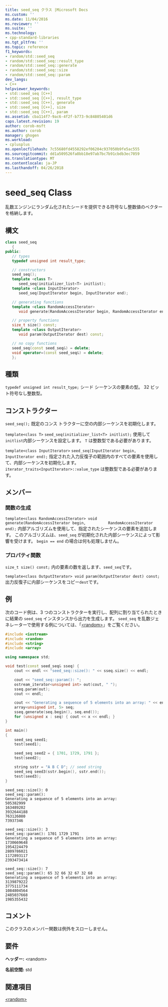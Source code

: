 ```yaml
---
title: seed_seq クラス |Microsoft Docs
ms.custom: ''
ms.date: 11/04/2016
ms.reviewer: ''
ms.suite: ''
ms.technology:
- cpp-standard-libraries
ms.tgt_pltfrm: ''
ms.topic: reference
f1_keywords:
- random/std::seed_seq
- random/std::seed_seq::result_type
- random/std::seed_seq::generate
- random/std::seed_seq::size
- random/std::seed_seq::param
dev_langs:
- C++
helpviewer_keywords:
- std::seed_seq [C++]
- std::seed_seq [C++], result_type
- std::seed_seq [C++], generate
- std::seed_seq [C++], size
- std::seed_seq [C++], param
ms.assetid: cba114f7-9ac6-4f2f-b773-9c84805401d6
caps.latest.revision: 19
author: corob-msft
ms.author: corob
manager: ghogen
ms.workload:
- cplusplus
ms.openlocfilehash: 7c55680fd4558292ef06204c937050b9fe5ac555
ms.sourcegitcommit: dd1a509526fa8bb18e97ab7bc7b91cbdb3ec7059
ms.translationtype: MT
ms.contentlocale: ja-JP
ms.lasthandoff: 04/26/2018
---
```

# <a name="seedseq-class"></a>seed_seq Class

乱数エンジンにランダム化されたシードを提供できる符号なし整数値のベクターを格納します。

## <a name="syntax"></a>構文

```cpp
class seed_seq
   {
public:
   // types
   typedef unsigned int result_type;

   // constructors
   seed_seq();
   template <class T>
      seed_seq(initializer_list<T> initlist);
   template <class InputIterator>
      seed_seq(InputIterator begin, InputIterator end);

   // generating functions
   template <class RandomAccessIterator>
      void generate(RandomAccessIterator begin, RandomAccessIterator end);

   // property functions
   size_t size() const;
   template <class OutputIterator>
      void param(OutputIterator dest) const;

   // no copy functions
   seed_seq(const seed_seq&) = delete;
   void operator=(const seed_seq&) = delete;
   };
```

## <a name="types"></a>種類

`typedef unsigned int result_type;` シード シーケンスの要素の型。 32 ビット符号なし整数型。

## <a name="constructors"></a>コンストラクター

`seed_seq();` 既定のコンス トラクターに空の内部シーケンスを初期化します。

`template<class T>` `seed_seq(initializer_list<T> initlist);` 使用して`initlist`内部シーケンスを設定します。
`T` は整数型である必要があります。

`template<class InputIterator>` `seed_seq(InputIterator begin, InputIterator end);` 指定された入力反復子の範囲内のすべての要素を使用して、内部シーケンスを初期化します。
`iterator_traits<InputIterator>::value_type` は整数型である必要があります。

## <a name="members"></a>メンバー

### <a name="generating-functions"></a>関数の生成

`template<class RandomAccessIterator> void generate(RandomAccessIterator begin,          RandomAccessIterator end);` 内部アルゴリズムを使用して、指定されたシーケンスの要素を追加します。 このアルゴリズムは、`seed_seq` が初期化された内部シーケンスによって影響を受けます。
`begin == end` の場合は何も処理しません。

### <a name="property-functions"></a>プロパティ関数

`size_t size() const;` 内の要素の数を返します、`seed_seq`です。

`template<class OutputIterator> void param(OutputIterator dest) const;` 出力反復子に内部シーケンスをコピー`dest`です。

## <a name="example"></a>例

次のコード例は、3 つのコンストラクターを実行し、配列に割り当てられたときに結果の `seed_seq` インスタンスから出力を生成します。 `seed_seq` を乱数ジェネレーターで使用する例については、「[\<random>](../standard-library/random.md)」をご覧ください。

```cpp
#include <iostream>
#include <random>
#include <string>
#include <array>

using namespace std;

void test(const seed_seq& sseq) {
    cout << endl << "seed_seq::size(): " << sseq.size() << endl;

    cout << "seed_seq::param(): ";
    ostream_iterator<unsigned int> out(cout, " ");
    sseq.param(out);
    cout << endl;

    cout << "Generating a sequence of 5 elements into an array: " << endl;
    array<unsigned int, 5> seq;
    sseq.generate(seq.begin(), seq.end());
    for (unsigned x : seq) { cout << x << endl; }
}

int main()
{
    seed_seq seed1;
    test(seed1);

    seed_seq seed2 = { 1701, 1729, 1791 };
    test(seed2);

    string sstr = "A B C D"; // seed string
    seed_seq seed3(sstr.begin(), sstr.end());
    test(seed3);
}
```

```Output
seed_seq::size(): 0
seed_seq::param():
Generating a sequence of 5 elements into an array:
505382999
163489202
3932644188
763126080
73937346

seed_seq::size(): 3
seed_seq::param(): 1701 1729 1791
Generating a sequence of 5 elements into an array:
1730669648
1954224479
2809786021
1172893117
2393473414

seed_seq::size(): 7
seed_seq::param(): 65 32 66 32 67 32 68
Generating a sequence of 5 elements into an array:
3139879222
3775111734
1084804564
2485037668
1985355432
```

## <a name="remarks"></a>コメント

このクラスのメンバー関数は例外をスローしません。

## <a name="requirements"></a>要件

**ヘッダー:** \<random>

**名前空間:** std

## <a name="see-also"></a>関連項目

[\<random>](../standard-library/random.md)<br/>
